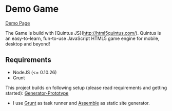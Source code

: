 # Demo Game

[Demo Page](http://demos.jci-werbeagentur.com/demo-game/)

The Game is build with [Quintus JS}(http://html5quintus.com/).
Quintus is an easy-to-learn, fun-to-use JavaScript HTML5 game engine for mobile, desktop and beyond!

## Requirements
* NodeJS (<= 0.10.26)
* Grunt

This project builds on following setup (please read requirements and getting started):
[Generator-Prototype](https://github.com/Prototype-Group/generator-prototype)

- I use [Grunt](http://gruntjs.com/) as task runner and [Assemble](http://assemble.io/) as static site generator.